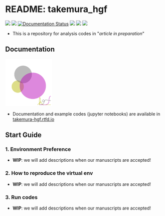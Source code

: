 # README: takemura_hgf
[<img src="https://img.shields.io/badge/DOI-in_preparation-FAB70C?style=flat&logo=doi">]()
[<img src="https://img.shields.io/badge/PMID-in_preparation-326599?style=flat&logo=pubmed">]()
[![Documentation Status](https://readthedocs.org/projects/takemura-hgf/badge/?version=latest)](https://takemura-hgf.readthedocs.io/en/latest/?badge=latest)
[<img src="https://img.shields.io/badge/Documentation-takemura--hgf.rtfd.io-8CA1AF?style=flat&logo=readthedocs">](https://takemura-hgf.readthedocs.io/en/latest/)
[<img src="https://img.shields.io/badge/Code_Examples-Jupyter_Notebook-F37626?style=flat&logo=jupyter">](https://takemura-hgf.readthedocs.io/en/latest/analyses.html)
[<img src="https://img.shields.io/badge/GitHub-yo--aka--gene/takemura__hgf-181717?style=flat&logo=github">](https://github.com/yo-aka-gene/takemura_hgf)

- This is a repository for analysis codes in "$article\;in\;preparation$"

## Documentation
<img src="https://raw.githubusercontent.com/yo-aka-gene/takemura_hgf/main/docs/_static/logo.png" width="150px"> 

- Documentation and example codes (jupyter notebooks) are available in [takemura-hgf.rtfd.io](https://takemura-hgf.readthedocs.io/en/latest/)

## Start Guide
### 1. Environment Preference
- **WIP**: we will add descriptions  when our manuscripts are accepted!

### 2. How to reproduce the virtual env
- **WIP**: we will add descriptions  when our manuscripts are accepted!
### 3. Run codes
- **WIP**: we will add descriptions  when our manuscripts are accepted!
